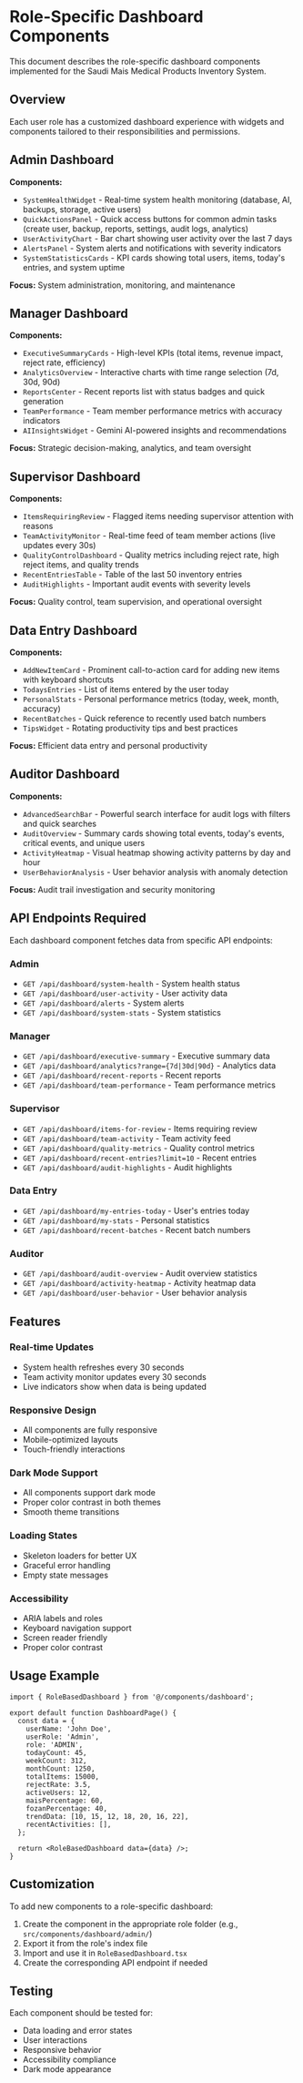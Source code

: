 # Role-Specific Dashboard Components

This document describes the role-specific dashboard components implemented for the Saudi Mais Medical Products Inventory System.

## Overview

Each user role has a customized dashboard experience with widgets and components tailored to their responsibilities and permissions.

## Admin Dashboard

**Components:**

- `SystemHealthWidget` - Real-time system health monitoring (database, AI, backups, storage, active users)
- `QuickActionsPanel` - Quick access buttons for common admin tasks (create user, backup, reports, settings, audit logs, analytics)
- `UserActivityChart` - Bar chart showing user activity over the last 7 days
- `AlertsPanel` - System alerts and notifications with severity indicators
- `SystemStatisticsCards` - KPI cards showing total users, items, today's entries, and system uptime

**Focus:** System administration, monitoring, and maintenance

## Manager Dashboard

**Components:**

- `ExecutiveSummaryCards` - High-level KPIs (total items, revenue impact, reject rate, efficiency)
- `AnalyticsOverview` - Interactive charts with time range selection (7d, 30d, 90d)
- `ReportsCenter` - Recent reports list with status badges and quick generation
- `TeamPerformance` - Team member performance metrics with accuracy indicators
- `AIInsightsWidget` - Gemini AI-powered insights and recommendations

**Focus:** Strategic decision-making, analytics, and team oversight

## Supervisor Dashboard

**Components:**

- `ItemsRequiringReview` - Flagged items needing supervisor attention with reasons
- `TeamActivityMonitor` - Real-time feed of team member actions (live updates every 30s)
- `QualityControlDashboard` - Quality metrics including reject rate, high reject items, and quality trends
- `RecentEntriesTable` - Table of the last 50 inventory entries
- `AuditHighlights` - Important audit events with severity levels

**Focus:** Quality control, team supervision, and operational oversight

## Data Entry Dashboard

**Components:**

- `AddNewItemCard` - Prominent call-to-action card for adding new items with keyboard shortcuts
- `TodaysEntries` - List of items entered by the user today
- `PersonalStats` - Personal performance metrics (today, week, month, accuracy)
- `RecentBatches` - Quick reference to recently used batch numbers
- `TipsWidget` - Rotating productivity tips and best practices

**Focus:** Efficient data entry and personal productivity

## Auditor Dashboard

**Components:**

- `AdvancedSearchBar` - Powerful search interface for audit logs with filters and quick searches
- `AuditOverview` - Summary cards showing total events, today's events, critical events, and unique users
- `ActivityHeatmap` - Visual heatmap showing activity patterns by day and hour
- `UserBehaviorAnalysis` - User behavior analysis with anomaly detection

**Focus:** Audit trail investigation and security monitoring

## API Endpoints Required

Each dashboard component fetches data from specific API endpoints:

### Admin

- `GET /api/dashboard/system-health` - System health status
- `GET /api/dashboard/user-activity` - User activity data
- `GET /api/dashboard/alerts` - System alerts
- `GET /api/dashboard/system-stats` - System statistics

### Manager

- `GET /api/dashboard/executive-summary` - Executive summary data
- `GET /api/dashboard/analytics?range={7d|30d|90d}` - Analytics data
- `GET /api/dashboard/recent-reports` - Recent reports
- `GET /api/dashboard/team-performance` - Team performance metrics

### Supervisor

- `GET /api/dashboard/items-for-review` - Items requiring review
- `GET /api/dashboard/team-activity` - Team activity feed
- `GET /api/dashboard/quality-metrics` - Quality control metrics
- `GET /api/dashboard/recent-entries?limit=10` - Recent entries
- `GET /api/dashboard/audit-highlights` - Audit highlights

### Data Entry

- `GET /api/dashboard/my-entries-today` - User's entries today
- `GET /api/dashboard/my-stats` - Personal statistics
- `GET /api/dashboard/recent-batches` - Recent batch numbers

### Auditor

- `GET /api/dashboard/audit-overview` - Audit overview statistics
- `GET /api/dashboard/activity-heatmap` - Activity heatmap data
- `GET /api/dashboard/user-behavior` - User behavior analysis

## Features

### Real-time Updates

- System health refreshes every 30 seconds
- Team activity monitor updates every 30 seconds
- Live indicators show when data is being updated

### Responsive Design

- All components are fully responsive
- Mobile-optimized layouts
- Touch-friendly interactions

### Dark Mode Support

- All components support dark mode
- Proper color contrast in both themes
- Smooth theme transitions

### Loading States

- Skeleton loaders for better UX
- Graceful error handling
- Empty state messages

### Accessibility

- ARIA labels and roles
- Keyboard navigation support
- Screen reader friendly
- Proper color contrast

## Usage Example

```tsx
import { RoleBasedDashboard } from '@/components/dashboard';

export default function DashboardPage() {
  const data = {
    userName: 'John Doe',
    userRole: 'Admin',
    role: 'ADMIN',
    todayCount: 45,
    weekCount: 312,
    monthCount: 1250,
    totalItems: 15000,
    rejectRate: 3.5,
    activeUsers: 12,
    maisPercentage: 60,
    fozanPercentage: 40,
    trendData: [10, 15, 12, 18, 20, 16, 22],
    recentActivities: [],
  };

  return <RoleBasedDashboard data={data} />;
}
```

## Customization

To add new components to a role-specific dashboard:

1. Create the component in the appropriate role folder (e.g., `src/components/dashboard/admin/`)
2. Export it from the role's index file
3. Import and use it in `RoleBasedDashboard.tsx`
4. Create the corresponding API endpoint if needed

## Testing

Each component should be tested for:

- Data loading and error states
- User interactions
- Responsive behavior
- Accessibility compliance
- Dark mode appearance
